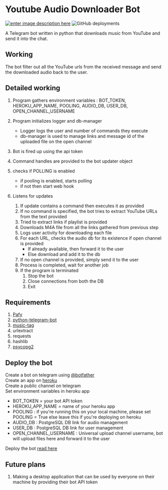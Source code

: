
# Youtube Audio Downloader Bot  
[![enter image description here](https://img.shields.io/badge/Bot-@ytadlbot-blue?logo=telegram&style=for-the-badge)](https://t.me/ytadlbot)
![GitHub deployments](https://img.shields.io/github/deployments/tanveerraza789/ytadlbot/ytadlbot?label=heroku&logo=heroku&style=for-the-badge)

A Telegram bot written in python that downloads music from YouTube and send it into the chat.  
  
## Working  
The bot filter out all the YouTube urls from the received message and send the downloaded audio back to the user.  
  
## Detailed working
1. Program gathers environment variables : BOT_TOKEN, HEROKU_APP_NAME, POOLING, AUDIO_DB, USER_DB, OPEN_CHANNEL_USERNAME   
2. Program initializes logger and db-manager  
   - Logger logs the user and number of commands they execute  
   - db-manager is used to manage links and message id of the uploaded file on the open channel  
      
3. Bot is fired up using the api token  
4. Command handles are provided to the bot updater object  
5. checks if POLLING is enabled  
   - if pooling is enabled, starts polling  
   - if not then start web hook  
      
6. Listens for updates  
   1. If update contains a command then executes it as provided  
   2. If no command is specified, the bot tries to extract YouTube URLs from the text provided  
   3. Tried to extract links if playlist is provided  
   4. Downloads M4A file from all the links gathered from previous step  
   5. Logs user activity for downloading each file  
   6. For each URL, checks the audio db for its existence if open channel is provided  
       - If already available, then forward it to the user   
       - Else download and add it to the db  
   7. If no open channel is provided, simply send it to the user  
   8. Process is completed, wait for another job  
   9. If the program is terminated  
       1. Stop the bot  
       2. Close connections from both the DB  
       3. Exit  
  
  
## Requirements  
1. [Pafy](https://pythonhosted.org/Pafy/)  
2. [python-telegram-bot](https://python-telegram-bot.org/)  
3. [music-tag](https://github.com/KristoforMaynard/music-tag)  
4. urlextract  
5. requests  
6. hashlib  
7. [psycopg2](https://www.psycopg.org/)  
  
## Deploy the bot  
Create a bot on telegram using [@botfather](t.me/botfather)    
Create an app on [heroku](https://dashboard.heroku.com/)   
Create a public channel on telegram  
Set environment variables in heroku app  
- BOT_TOKEN = your bot API token  
- HEROKU_APP_NAME = name of your heroku app  
- POOLING : if you're running this on your local machine, please set POOLING = True else leave this if you're deploying on heroku  
- AUDIO_DB : PostgreSQL DB link for audio management  
- USER_DB : PostgreSQL DB link for user management  
- OPEN_CHANNEL_USERNAME : Universal upload channel username, bot will upload files here and forward it to the user  
  
Deploy the bot [read here](https://devcenter.heroku.com/articles/getting-started-with-python)  
  
## Future plans  
1. Making a desktop application that can be used by everyone on their machine by providing their bot API token

